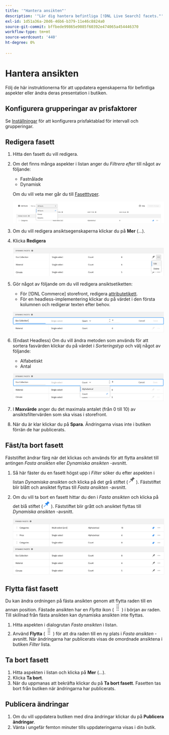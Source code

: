 ```yaml
---
title: '"Hantera ansikten"'
description: '"Lär dig hantera befintliga [!DNL Live Search] facets."'
exl-id: 1d51a36a-20d6-46b6-b379-11e46c8824a0
source-git-commit: bffbede99865e9085f60392e474065a454446370
workflow-type: tm+mt
source-wordcount: '440'
ht-degree: 0%

---
```


# Hantera ansikten

Följ de här instruktionerna för att uppdatera egenskaperna för befintliga aspekter eller ändra deras presentation i butiken.

## Konfigurera grupperingar av prisfaktorer

Se [Inställningar](settings.md) för att konfigurera prisfaktablad för intervall och grupperingar.

## Redigera fasett

1. Hitta den fasett du vill redigera.
1. Om det finns många aspekter i listan anger du *Filtrera efter* till något av följande:

   * Fastnålade
   * Dynamisk

   Om du vill veta mer går du till [Fasetttyper](facets-type.md).

   ![Filteransikten](assets/facets-filter-by-cropped.png)

1. Om du vill redigera ansiktsegenskaperna klickar du på **Mer** (...).
1. Klicka **Redigera**

   ![Redigeringsalternativ](assets/facet-edit-menu.png)

1. Gör något av följande om du vill redigera ansiktsetiketten:

   * För [!DNL Commerce] storefront, redigera [attributetikett](https://docs.magento.com/user-guide/stores/attributes-product.html).
   * För en headless-implementering klickar du på värdet i den första kolumnen och redigerar texten efter behov.

   ![Redigera etikett](assets/facet-edit-label.png)

1. (Endast Headless) Om du vill ändra metoden som används för att sortera fasvärden klickar du på värdet i *Sorteringstyp* och välj något av följande:

   * Alfabetiskt
   * Antal

   ![Redigera antal](assets/facets-edit-count.png)

1. I **Maxvärde** anger du det maximala antalet (från 0 till 10) av ansiktsfiltervärden som ska visas i storefront.
1. När du är klar klickar du på **Spara**.
Ändringarna visas inte i butiken förrän de har publicerats.

## Fäst/ta bort fasett

Fäststiftet ändrar färg när det klickas och används för att flytta ansiktet till antingen *Fasta ansikten* eller *Dynamiska ansikten* -avsnitt.

1. Så här fäster du en fasett högst upp i *Filter* söker du efter aspekten i listan *Dynamiska ansikten* och klicka på det grå stiftet (![Fästväljare](assets/btn-pin-gray.png)).
Fäststiftet blir blått och ansiktet flyttas till *Fasta ansikten* -avsnitt.
1. Om du vill ta bort en fasett hittar du den i *Fasta ansikten* och klicka på det blå stiftet (![Fästväljare](assets/btn-pin-blue.png)).
Fäststiftet blir grått och ansiktet flyttas till *Dynamiska ansikten* -avsnitt.

   ![Fastnålade och dynamiska aspekter](assets/facets-pinned-unpinned.png)

## Flytta fäst fasett

Du kan ändra ordningen på fästa ansikten genom att flytta raden till en annan position. Fästade ansikten har en *Flytta* ikon (![Flytta väljare](assets/btn-move.png)) i början av raden. Till skillnad från fästa ansikten kan dynamiska ansikten inte flyttas.

1. Hitta aspekten i dialogrutan *Fasta ansikten* i listan.
1. Använd **Flytta** (![Flytta väljare](assets/btn-move.png)) för att dra raden till en ny plats i *Fasta ansikten* -avsnitt.
När ändringarna har publicerats visas de omordnade ansiktena i butiken *Filter* lista.

## Ta bort fasett

1. Hitta aspekten i listan och klicka på **Mer** (...).
1. Klicka **Ta bort**.
1. När du uppmanas att bekräfta klickar du på **Ta bort fasett**.
Fasetten tas bort från butiken när ändringarna har publicerats.

## Publicera ändringar

1. Om du vill uppdatera butiken med dina ändringar klickar du på **Publicera ändringar**.
1. Vänta i ungefär femton minuter tills uppdateringarna visas i din butik.
